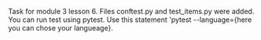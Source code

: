 Task for module 3 lesson 6.
Files conftest.py and test_items.py were added.
You can run test using pytest.
Use this statement 'pytest --language={here you can chose your langueage}.
